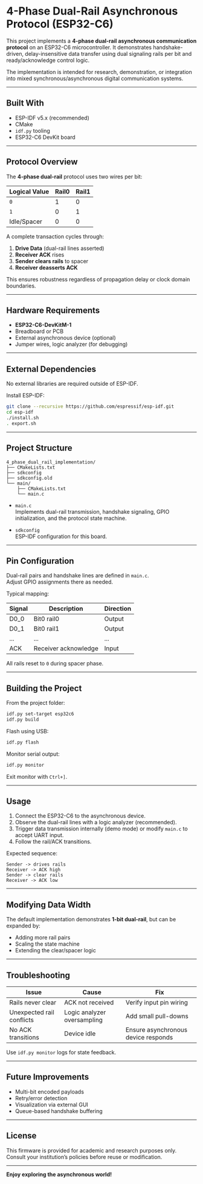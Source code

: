 # 4-Phase Dual-Rail Asynchronous Protocol (ESP32-C6)

This project implements a **4-phase dual-rail asynchronous communication protocol** on an ESP32-C6 microcontroller. It demonstrates handshake-driven, delay-insensitive data transfer using dual signaling rails per bit and ready/acknowledge control logic.

The implementation is intended for research, demonstration, or integration into mixed synchronous/asynchronous digital communication systems.

---

## Built With

- ESP-IDF v5.x (recommended)
- CMake
- `idf.py` tooling
- ESP32-C6 DevKit board

---

## Protocol Overview

The **4-phase dual-rail** protocol uses two wires per bit:

| Logical Value | Rail0 | Rail1 |
|--------------|-------|-------|
| `0`          | 1     | 0     |
| `1`          | 0     | 1     |
| Idle/Spacer  | 0     | 0     |

A complete transaction cycles through:

1. **Drive Data** (dual-rail lines asserted)
2. **Receiver ACK** rises
3. **Sender clears rails** to spacer
4. **Receiver deasserts ACK**

This ensures robustness regardless of propagation delay or clock domain boundaries.

---

## Hardware Requirements

- **ESP32-C6-DevKitM-1**
- Breadboard or PCB
- External asynchronous device (optional)
- Jumper wires, logic analyzer (for debugging)

---

## External Dependencies

No external libraries are required outside of ESP-IDF.

Install ESP-IDF:
```sh
git clone --recursive https://github.com/espressif/esp-idf.git
cd esp-idf
./install.sh
. export.sh
```

---

## Project Structure

```
4_phase_dual_rail_implementation/
├── CMakeLists.txt
├── sdkconfig
├── sdkconfig.old
└── main/
    ├── CMakeLists.txt
    └── main.c
```

- `main.c`  
  Implements dual-rail transmission, handshake signaling, GPIO initialization, and the protocol state machine.

- `sdkconfig`  
  ESP-IDF configuration for this board.

---

## Pin Configuration

Dual-rail pairs and handshake lines are defined in `main.c`.  
Adjust GPIO assignments there as needed.

Typical mapping:

| Signal | Description | Direction |
|--------|-------------|-----------|
| D0_0   | Bit0 rail0  | Output    |
| D0_1   | Bit0 rail1  | Output    |
| ...    | ...         | ...       |
| ACK    | Receiver acknowledge | Input |

All rails reset to `0` during spacer phase.

---

## Building the Project

From the project folder:

```sh
idf.py set-target esp32c6
idf.py build
```

Flash using USB:

```sh
idf.py flash
```

Monitor serial output:

```sh
idf.py monitor
```

Exit monitor with `Ctrl+]`.

---

## Usage

1. Connect the ESP32-C6 to the asynchronous device.
2. Observe the dual-rail lines with a logic analyzer (recommended).
3. Trigger data transmission internally (demo mode) or modify `main.c` to accept UART input.
4. Follow the rail/ACK transitions.

Expected sequence:

```
Sender -> drives rails
Receiver -> ACK high
Sender -> clear rails
Receiver -> ACK low
```

---

## Modifying Data Width

The default implementation demonstrates **1-bit dual-rail**, but can be expanded by:

- Adding more rail pairs
- Scaling the state machine
- Extending the clear/spacer logic

---

## Troubleshooting

| Issue | Cause | Fix |
|-------|-------|-----|
Rails never clear | ACK not received | Verify input pin wiring |
Unexpected rail conflicts | Logic analyzer oversampling | Add small pull-downs |
No ACK transitions | Device idle | Ensure asynchronous device responds |

Use `idf.py monitor` logs for state feedback.

---

## Future Improvements

- Multi-bit encoded payloads
- Retry/error detection
- Visualization via external GUI
- Queue-based handshake buffering

---

## License

This firmware is provided for academic and research purposes only.  
Consult your institution’s policies before reuse or modification.

---

**Enjoy exploring the asynchronous world!**
